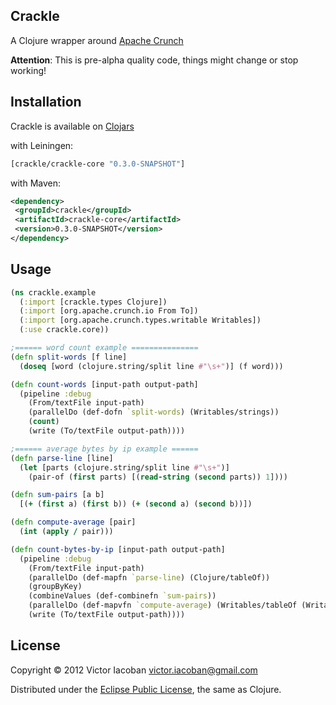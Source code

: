 ## Crackle

A Clojure wrapper around [Apache Crunch](http://incubator.apache.org/crunch/)

**Attention**: This is pre-alpha quality code, things might change or stop working!


## Installation

Crackle is available on [Clojars](https://clojars.org/)

with Leiningen:

```clj
[crackle/crackle-core "0.3.0-SNAPSHOT"]
```

with Maven:

```xml
<dependency>
 <groupId>crackle</groupId>
 <artifactId>crackle-core</artifactId>
 <version>0.3.0-SNAPSHOT</version>
</dependency>
```

## Usage

```clj
(ns crackle.example
  (:import [crackle.types Clojure])
  (:import [org.apache.crunch.io From To])
  (:import [org.apache.crunch.types.writable Writables])
  (:use crackle.core))

;====== word count example ===============
(defn split-words [f line]
  (doseq [word (clojure.string/split line #"\s+")] (f word)))

(defn count-words [input-path output-path]
  (pipeline :debug
    (From/textFile input-path)
    (parallelDo (def-dofn `split-words) (Writables/strings))
    (count)
    (write (To/textFile output-path))))

;====== average bytes by ip example ======
(defn parse-line [line]
  (let [parts (clojure.string/split line #"\s+")]
    (pair-of (first parts) [(read-string (second parts)) 1])))

(defn sum-pairs [a b]
  [(+ (first a) (first b)) (+ (second a) (second b))])

(defn compute-average [pair]
  (int (apply / pair)))

(defn count-bytes-by-ip [input-path output-path]
  (pipeline :debug
    (From/textFile input-path)
    (parallelDo (def-mapfn `parse-line) (Clojure/tableOf))
    (groupByKey)
    (combineValues (def-combinefn `sum-pairs))
    (parallelDo (def-mapvfn `compute-average) (Writables/tableOf (Writables/strings) (Writables/ints)))
    (write (To/textFile output-path))))

```

## License

Copyright © 2012 Victor Iacoban <victor.iacoban@gmail.com>

Distributed under the [Eclipse Public License](http://www.eclipse.org/legal/epl-v10.html), the same as Clojure.
